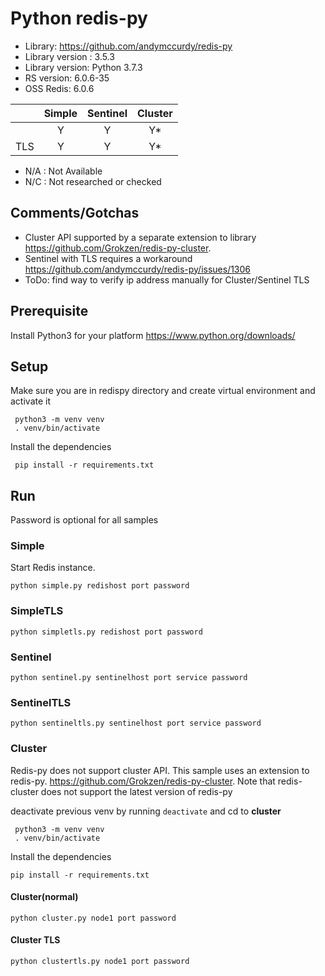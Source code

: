  # Python redis-py
* Library: https://github.com/andymccurdy/redis-py 
* Library version : 3.5.3
* Library version: Python 3.7.3
* RS version: 6.0.6-35
* OSS Redis: 6.0.6

|     | Simple | Sentinel| Cluster|
|:--- |:---:   |:---:    |:---:   |
|     | Y      | Y       | Y*     |
| TLS | Y      | Y       | Y*     | 
* N/A : Not Available
* N/C : Not researched or checked

## Comments/Gotchas
* Cluster API supported by a separate extension to library  https://github.com/Grokzen/redis-py-cluster.
* Sentinel with TLS requires a workaround https://github.com/andymccurdy/redis-py/issues/1306
* ToDo: find way to verify ip address manually for Cluster/Sentinel TLS

## Prerequisite
Install Python3 for your platform https://www.python.org/downloads/

## Setup
Make sure you are in redispy directory and create virtual environment and activate it
```
 python3 -m venv venv
 . venv/bin/activate
```

Install the dependencies
```
 pip install -r requirements.txt 
 ```
## Run
Password is optional for all samples

### Simple
Start Redis instance. 
```
python simple.py redishost port password
```

### SimpleTLS
```
python simpletls.py redishost port password
```

### Sentinel 
```
python sentinel.py sentinelhost port service password
```

### SentinelTLS
```
python sentineltls.py sentinelhost port service password
```

### Cluster
Redis-py does not support cluster API. This sample uses an extension to redis-py. https://github.com/Grokzen/redis-py-cluster. 
Note that redis-cluster does not support the latest version of redis-py

deactivate previous venv by running `deactivate` and cd to **cluster**
```
 python3 -m venv venv
 . venv/bin/activate
```
Install the dependencies
```
pip install -r requirements.txt 
 ```
#### Cluster(normal)
```
python cluster.py node1 port password
```

#### Cluster TLS
```
python clustertls.py node1 port password
```
